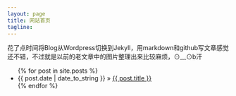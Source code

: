 ```yaml
---
layout: page
title: 网站首页
tagline: 
---
```


花了点时间将Blog从Wordpress切换到Jekyll，用markdown和github写文章感觉还不错，不过就是以前的老文章中的图片整理出来比较麻烦，⊙﹏⊙b汗

<ul class="posts">
  {% for post in site.posts %}
    <li><span>{{ post.date | date_to_string }}</span> &raquo; <a href="{{ BASE_PATH }}{{ post.url }}">{{ post.title }}</a></li>
  {% endfor %}
</ul>